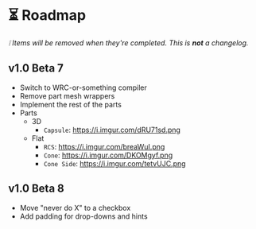 # ⏳ Roadmap

_❕ Items will be removed when they're completed. This is **not** a changelog._

## v1.0 Beta 7

- Switch to WRC-or-something compiler
- Remove part mesh wrappers
- Implement the rest of the parts
- Parts
  - 3D
    - `Capsule`: https://i.imgur.com/dRU71sd.png
  - Flat
    - `RCS`: https://i.imgur.com/breaWuI.png
    - `Cone`: https://i.imgur.com/DKOMgyf.png
    - `Cone Side`: https://i.imgur.com/tetvUJC.png

## v1.0 Beta 8

- Move "never do X" to a checkbox
- Add padding for drop-downs and hints
